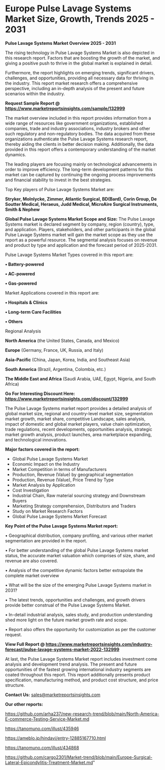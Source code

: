  # Europe Pulse Lavage Systems Market Size, Growth, Trends 2025 - 2031

<Strong> Pulse Lavage Systems Market Overview 2025 - 2031</strong>

The rising technology in Pulse Lavage Systems Market is also depicted in this research report. Factors that are boosting the growth of the market, and giving a positive push to thrive in the global market is explained in detail.

Furthermore, the report highlights on emerging trends, significant drivers, challenges, and opportunities, providing all necessary data for thriving in the industry. This report market research offers a comprehensive perspective, including an in-depth analysis of the present and future scenarios within the industry.

<strong>Request Sample Report @ <a href=https://www.marketreportsinsights.com/sample/132999>https://www.marketreportsinsights.com/sample/132999</a></strong>

The market overview included in this report provides information from a wide range of resources like government organizations, established companies, trade and industry associations, industry brokers and other such regulatory and non-regulatory bodies. The data acquired from these organizations authenticate the Pulse Lavage Systems research report, thereby aiding the clients in better decision making. Additionally, the data provided in this report offers a contemporary understanding of the market dynamics.

The leading players are focusing mainly on technological advancements in order to improve efficiency. The long-term development patterns for this market can be captured by continuing the ongoing process improvements and financial stability to invest in the best strategies.

Top Key players of Pulse Lavage Systems Market are:

<strong>Stryker, Molnlycke, Zimmer, Atlantic Surgical, BD(Bard), Corin Group, De Soutter Medical, Heraeus, Judd Medical, MicroAire Surgical Instruments, Smith & Nephew</strong>

<strong><b>Global Pulse Lavage Systems Market Scope and Size:</b></strong>
The Pulse Lavage Systems market is declared segment by company, region (country), type, and application. Players, stakeholders, and other participants in the global Pulse Lavage Systems market will gain the market scope as they use the report as a powerful resource. The segmental analysis focuses on revenue and product by type and application and the forecast period of 2025-2031.

Pulse Lavage Systems Market Types covered in this report are:

<strong>• Battery-powered

• AC-powered

• Gas-powered</strong>

Market Applications covered in this report are:

<strong>• Hospitals & Clinics

• Long-term Care Facilities

• Others</strong> 

Regional Analysis

<strong>North America</strong> (the United States, Canada, and Mexico)

<strong>Europe</strong> (Germany, France, UK, Russia, and Italy)

<strong>Asia-Pacific</strong> (China, Japan, Korea, India, and Southeast Asia)

<strong>South America</strong> (Brazil, Argentina, Colombia, etc.)

<strong>The Middle East and Africa</strong> (Saudi Arabia, UAE, Egypt, Nigeria, and South Africa)

<strong>Go For Interesting Discount Here: <a href=https://www.marketreportsinsights.com/discount/132999>https://www.marketreportsinsights.com/discount/132999</a></strong>

The Pulse Lavage Systems market report provides a detailed analysis of global market size, regional and country-level market size, segmentation market growth, market share, competitive Landscape, sales analysis, impact of domestic and global market players, value chain optimization, trade regulations, recent developments, opportunities analysis, strategic market growth analysis, product launches, area marketplace expanding, and technological innovations.

<strong><b>Major factors covered in the report:</b></strong>
<ul>
  <li>Global Pulse Lavage Systems Market </li>
  <li>Economic Impact on the Industry</li>
  <li>Market Competition in terms of Manufacturers</li>
  <li>Production, Revenue (Value) by geographical segmentation</li>
  <li>Production, Revenue (Value), Price Trend by Type</li>
  <li>Market Analysis by Application</li>
  <li>Cost Investigation</li>
  <li>Industrial Chain, Raw material sourcing strategy and Downstream Buyers</li>
  <li>Marketing Strategy comprehension, Distributors and Traders</li>
  <li>Study on Market Research Factors</li>
  <li>Global Pulse Lavage Systems Market Forecast</li>
</ul>

<strong><b>Key Point of the Pulse Lavage Systems Market report:</b></strong>

• Geographical distribution, company profiling, and various other market segmentation are provided in the report.

• For better understanding of the global Pulse Lavage Systems market status, the accurate market valuation which comprises of size, share, and revenue are also covered.

• Analysis of the competitive dynamic factors better extrapolate the complete market overview

• What will be the size of the emerging Pulse Lavage Systems market in 2031?

• The latest trends, opportunities and challenges, and growth drivers provide better construal of the Pulse Lavage Systems Market.

• In-detail industrial analysis, sales study, and production understanding shed more light on the future market growth rate and scope.

• Report also offers the opportunity for customization as per the customer request.

<strong><b>View Full Report @ <a href=https://www.marketreportsinsights.com/industry-forecast/pulse-lavage-systems-market-2022-132999>https://www.marketreportsinsights.com/industry-forecast/pulse-lavage-systems-market-2022-132999</a></b></strong>


At last, the Pulse Lavage Systems Market report includes investment come analysis and development trend analysis. The present and future opportunities of the fastest growing international industry segments are coated throughout this report. This report additionally presents product specification, manufacturing method, and product cost structure, and price structure.

<strong>Contact Us:</strong>
sales@marketreportsinsights.com

<strong>Our other reports:</strong>

<a href=https://github.com/arha237/new-research-trend/blob/main/North-America-E-commerce-Testing-Service-Market.md>https://github.com/arha237/new-research-trend/blob/main/North-America-E-commerce-Testing-Service-Market.md</a>

<a href=https://tanomuno.com/illust/435946>https://tanomuno.com/illust/435946</a>

<a href=https://ameblo.jp/hindavi/entry-12885167710.html>https://ameblo.jp/hindavi/entry-12885167710.html</a>

<a href=https://tanomuno.com/illust/434868>https://tanomuno.com/illust/434868</a>

<a href=https://github.com/cargo2301/Market-trend/blob/main/Europe-Surgical-Lateral-Epicondylitis-Treatment-Market.md>https://github.com/cargo2301/Market-trend/blob/main/Europe-Surgical-Lateral-Epicondylitis-Treatment-Market.md</a>"
